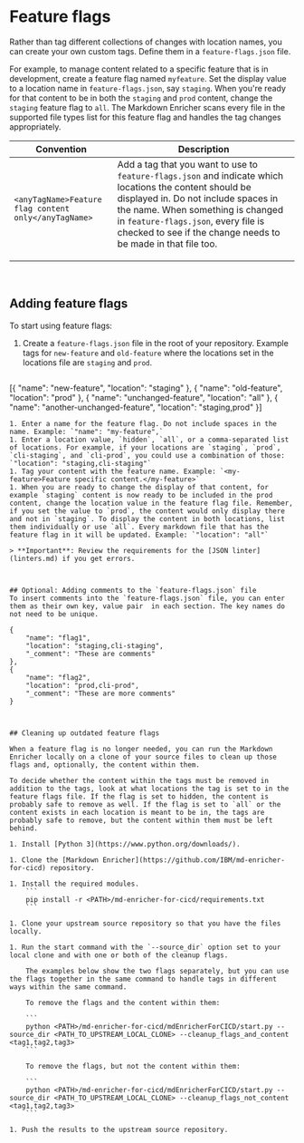 <!--
# Copyright 2022, 2023 IBM Inc. All rights reserved
# SPDX-License-Identifier: Apache2.0
# Last updated: 2023-05-01
-->

# Feature flags

Rather than tag different collections of changes with location names, you can create your own custom tags. Define them in a `feature-flags.json` file. 

For example, to manage content related to a specific feature that is in development, create a feature flag named `myfeature`. Set the display value to a location name in `feature-flags.json`, say `staging`. When you're ready for that content to be in both the `staging` and `prod` content, change the `staging` feature flag to `all`. The Markdown Enricher scans every file in the supported file types list for this feature flag and handles the tag changes appropriately.

|Convention|Description|
|----------|-----------|
|<code>&#60;anyTagName&#62;Feature flag content only&#60;/anyTagName&#62;</code>|Add a tag that you want to use to <code>feature-flags.json</code> and indicate which locations the content should be displayed in. Do not include spaces in the name. When something is changed in `feature-flags.json`, every file is checked to see if the change needs to be made in that file too. </p>|



<br />

## Adding feature flags

To start using feature flags: 
1. Create a `feature-flags.json` file in the root of your repository. Example tags for `new-feature` and `old-feature` where the locations set in the locations file are `staging` and `prod`.
    ```
[{
    "name": "new-feature",
    "location": "staging"
},
{
    "name": "old-feature",
    "location": "prod"
},
{
    "name": "unchanged-feature",
    "location": "all"
},
{
    "name": "another-unchanged-feature",
    "location": "staging,prod"
}]
```
1. Enter a name for the feature flag. Do not include spaces in the name. Example: `"name": "my-feature",`
1. Enter a location value, `hidden`, `all`, or a comma-separated list of locations. For example, if your locations are `staging`, `prod`, `cli-staging`, and `cli-prod`, you could use a combination of those: `"location": "staging,cli-staging"`
1. Tag your content with the feature name. Example: `<my-feature>Feature specific content.</my-feature>`
1. When you are ready to change the display of that content, for example `staging` content is now ready to be included in the prod content, change the location value in the feature flag file. Remember, if you set the value to `prod`, the content would only display there and not in `staging`. To display the content in both locations, list them individually or use `all`. Every markdown file that has the feature flag in it will be updated. Example: `"location": "all"`

> **Important**: Review the requirements for the [JSON linter](linters.md) if you get errors.



## Optional: Adding comments to the `feature-flags.json` file
To insert comments into the `feature-flags.json` file, you can enter them as their own key, value pair  in each section. The key names do not need to be unique.
```
    {
        "name": "flag1",
        "location": "staging,cli-staging",
        "_comment": "These are comments"
    },
    {
        "name": "flag2",
        "location": "prod,cli-prod",
        "_comment": "These are more comments"
    }
```


## Cleaning up outdated feature flags

When a feature flag is no longer needed, you can run the Markdown Enricher locally on a clone of your source files to clean up those flags and, optionally, the content within them.

To decide whether the content within the tags must be removed in addition to the tags, look at what locations the tag is set to in the feature flags file. If the flag is set to hidden, the content is probably safe to remove as well. If the flag is set to `all` or the content exists in each location is meant to be in, the tags are probably safe to remove, but the content within them must be left behind.

1. Install [Python 3](https://www.python.org/downloads/).

1. Clone the [Markdown Enricher](https://github.com/IBM/md-enricher-for-cicd) repository.

1. Install the required modules.
    ```
    pip install -r <PATH>/md-enricher-for-cicd/requirements.txt
    ```

1. Clone your upstream source repository so that you have the files locally.

1. Run the start command with the `--source_dir` option set to your local clone and with one or both of the cleanup flags.

    The examples below show the two flags separately, but you can use the flags together in the same command to handle tags in different ways within the same command.

    To remove the flags and the content within them:

    ```
    python <PATH>/md-enricher-for-cicd/mdEnricherForCICD/start.py --source_dir <PATH_TO_UPSTREAM_LOCAL_CLONE> --cleanup_flags_and_content <tag1,tag2,tag3>
    ```

    To remove the flags, but not the content within them:

    ```
    python <PATH>/md-enricher-for-cicd/mdEnricherForCICD/start.py --source_dir <PATH_TO_UPSTREAM_LOCAL_CLONE> --cleanup_flags_not_content <tag1,tag2,tag3>
    ```

1. Push the results to the upstream source repository.
